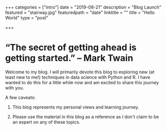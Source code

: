 +++
categories = ["intro"]
date = "2019-08-21"
description = "Blog Launch"
featured = "stairway.jpg"
featuredpath = "date"
linktitle = ""
title = "Hello World"
type = "post"

+++

# “The secret of getting ahead is getting started.” – Mark Twain

Welcome to my blog. I will primarily devote this blog to exploring new (at least new to me!) techniques in data science with Python and R.  I have wanted to do this for a little while now and am excited to share this journey with you.  

A few caveats:

1. This blog represents my personal views and learning journey. 

2. Please use the material in this blog as a reference as I don't claim to be an expert on any of these topics.


